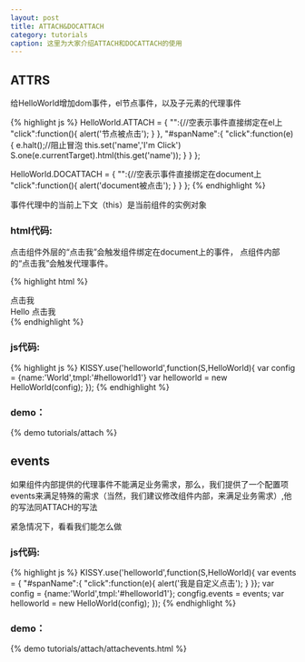 ```yaml
---
layout: post
title: ATTACH&DOCATTACH
category: tutorials
caption: 这里为大家介绍ATTACH和DOCATTACH的使用
---
```



## ATTRS

给HelloWorld增加dom事件，el节点事件，以及子元素的代理事件

{% highlight js %}
HelloWorld.ATTACH = {
    "":{//空表示事件直接绑定在el上
        "click":function(){
            alert('节点被点击');
        }
    },
    "#spanName":{
        "click":function(e){
            e.halt();//阻止冒泡
            this.set('name','I\'m Click')
            S.one(e.currentTarget).html(this.get('name'));
        }
    }
};

HelloWorld.DOCATTACH = {
    "":{//空表示事件直接绑定在document上
        "click":function(){
            alert('document被点击');
        }
    }
};
{% endhighlight %}


<div class="tips">事件代理中的当前上下文（this）是当前组件的实例对象</div>

### html代码:

点击组件外层的“点击我”会触发组件绑定在document上的事件，
点组件内部的“点击我”会触发代理事件。

{% highlight html %}
<div id="container1">
    点击我
    <div id="helloworld1">
        <span>Hello <span id="spanName">点击我</span></span>
    </div>
</div>
{% endhighlight %}

### js代码:

{% highlight js %}
KISSY.use('helloworld',function(S,HelloWorld){
    var config = {name:'World',tmpl:'#helloworld1'}
    var helloworld = new HelloWorld(config);
});
{% endhighlight %}

### demo：

{% demo tutorials/attach %}




## events

如果组件内部提供的代理事件不能满足业务需求，那么，我们提供了一个配置项events来满足特殊的需求（当然，我们建议修改组件内部，来满足业务需求）,他的写法同ATTACH的写法

紧急情况下，看看我们能怎么做


### js代码:

{% highlight js %}
KISSY.use('helloworld',function(S,HelloWorld){
    var events = {
        "#spanName":{
            "click":function(e){
                alert('我是自定义点击');
            }
        }};
    var config = {name:'World',tmpl:'#helloworld1'};
    congfig.events = events;
    var helloworld = new HelloWorld(config);
});
{% endhighlight %}

### demo：

{% demo tutorials/attach/attachevents.html %}


